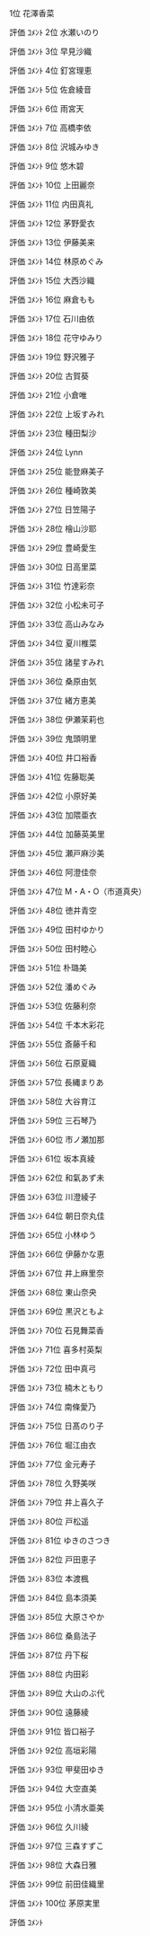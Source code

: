 1位
花澤香菜

評価
ｺﾒﾝﾄ
2位
水瀬いのり

評価
ｺﾒﾝﾄ
3位
早見沙織

評価
ｺﾒﾝﾄ
4位
釘宮理恵

評価
ｺﾒﾝﾄ
5位
佐倉綾音

評価
ｺﾒﾝﾄ
6位
雨宮天

評価
ｺﾒﾝﾄ
7位
高橋李依

評価
ｺﾒﾝﾄ
8位
沢城みゆき

評価
ｺﾒﾝﾄ
9位
悠木碧

評価
ｺﾒﾝﾄ
10位
上田麗奈

評価
ｺﾒﾝﾄ
11位
内田真礼

評価
ｺﾒﾝﾄ
12位
茅野愛衣

評価
ｺﾒﾝﾄ
13位
伊藤美来

評価
ｺﾒﾝﾄ
14位
林原めぐみ

評価
ｺﾒﾝﾄ
15位
大西沙織

評価
ｺﾒﾝﾄ
16位
麻倉もも

評価
ｺﾒﾝﾄ
17位
石川由依

評価
ｺﾒﾝﾄ
18位
花守ゆみり

評価
ｺﾒﾝﾄ
19位
野沢雅子

評価
ｺﾒﾝﾄ
20位
古賀葵

評価
ｺﾒﾝﾄ
21位
小倉唯

評価
ｺﾒﾝﾄ
22位
上坂すみれ

評価
ｺﾒﾝﾄ
23位
種田梨沙

評価
ｺﾒﾝﾄ
24位
Lynn

評価
ｺﾒﾝﾄ
25位
能登麻美子

評価
ｺﾒﾝﾄ
26位
種崎敦美

評価
ｺﾒﾝﾄ
27位
日笠陽子

評価
ｺﾒﾝﾄ
28位
檜山沙耶

評価
ｺﾒﾝﾄ
29位
豊崎愛生

評価
ｺﾒﾝﾄ
30位
日高里菜

評価
ｺﾒﾝﾄ
31位
竹達彩奈

評価
ｺﾒﾝﾄ
32位
小松未可子

評価
ｺﾒﾝﾄ
33位
高山みなみ

評価
ｺﾒﾝﾄ
34位
夏川椎菜

評価
ｺﾒﾝﾄ
35位
諸星すみれ

評価
ｺﾒﾝﾄ
36位
桑原由気

評価
ｺﾒﾝﾄ
37位
緒方恵美

評価
ｺﾒﾝﾄ
38位
伊瀬茉莉也

評価
ｺﾒﾝﾄ
39位
鬼頭明里

評価
ｺﾒﾝﾄ
40位
井口裕香

評価
ｺﾒﾝﾄ
41位
佐藤聡美

評価
ｺﾒﾝﾄ
42位
小原好美

評価
ｺﾒﾝﾄ
43位
加隈亜衣

評価
ｺﾒﾝﾄ
44位
加藤英美里

評価
ｺﾒﾝﾄ
45位
瀬戸麻沙美

評価
ｺﾒﾝﾄ
46位
阿澄佳奈

評価
ｺﾒﾝﾄ
47位
M・A・O（市道真央）

評価
ｺﾒﾝﾄ
48位
徳井青空

評価
ｺﾒﾝﾄ
49位
田村ゆかり

評価
ｺﾒﾝﾄ
50位
田村睦心

評価
ｺﾒﾝﾄ
51位
朴璐美

評価
ｺﾒﾝﾄ
52位
潘めぐみ

評価
ｺﾒﾝﾄ
53位
佐藤利奈

評価
ｺﾒﾝﾄ
54位
千本木彩花

評価
ｺﾒﾝﾄ
55位
斎藤千和

評価
ｺﾒﾝﾄ
56位
石原夏織

評価
ｺﾒﾝﾄ
57位
長縄まりあ

評価
ｺﾒﾝﾄ
58位
大谷育江

評価
ｺﾒﾝﾄ
59位
三石琴乃

評価
ｺﾒﾝﾄ
60位
市ノ瀬加那

評価
ｺﾒﾝﾄ
61位
坂本真綾

評価
ｺﾒﾝﾄ
62位
和氣あず未

評価
ｺﾒﾝﾄ
63位
川澄綾子

評価
ｺﾒﾝﾄ
64位
朝日奈丸佳

評価
ｺﾒﾝﾄ
65位
小林ゆう

評価
ｺﾒﾝﾄ
66位
伊藤かな恵

評価
ｺﾒﾝﾄ
67位
井上麻里奈

評価
ｺﾒﾝﾄ
68位
東山奈央

評価
ｺﾒﾝﾄ
69位
黒沢ともよ

評価
ｺﾒﾝﾄ
70位
石見舞菜香

評価
ｺﾒﾝﾄ
71位
喜多村英梨

評価
ｺﾒﾝﾄ
72位
田中真弓

評価
ｺﾒﾝﾄ
73位
楠木ともり

評価
ｺﾒﾝﾄ
74位
南條愛乃

評価
ｺﾒﾝﾄ
75位
日髙のり子

評価
ｺﾒﾝﾄ
76位
堀江由衣

評価
ｺﾒﾝﾄ
77位
金元寿子

評価
ｺﾒﾝﾄ
78位
久野美咲

評価
ｺﾒﾝﾄ
79位
井上喜久子

評価
ｺﾒﾝﾄ
80位
戸松遥

評価
ｺﾒﾝﾄ
81位
ゆきのさつき

評価
ｺﾒﾝﾄ
82位
戸田恵子

評価
ｺﾒﾝﾄ
83位
本渡楓

評価
ｺﾒﾝﾄ
84位
島本須美

評価
ｺﾒﾝﾄ
85位
大原さやか

評価
ｺﾒﾝﾄ
86位
桑島法子

評価
ｺﾒﾝﾄ
87位
丹下桜

評価
ｺﾒﾝﾄ
88位
内田彩

評価
ｺﾒﾝﾄ
89位
大山のぶ代

評価
ｺﾒﾝﾄ
90位
遠藤綾

評価
ｺﾒﾝﾄ
91位
皆口裕子

評価
ｺﾒﾝﾄ
92位
高垣彩陽

評価
ｺﾒﾝﾄ
93位
甲斐田ゆき

評価
ｺﾒﾝﾄ
94位
大空直美

評価
ｺﾒﾝﾄ
95位
小清水亜美

評価
ｺﾒﾝﾄ
96位
久川綾

評価
ｺﾒﾝﾄ
97位
三森すずこ

評価
ｺﾒﾝﾄ
98位
大森日雅

評価
ｺﾒﾝﾄ
99位
前田佳織里

評価
ｺﾒﾝﾄ
100位
茅原実里

評価
ｺﾒﾝﾄ